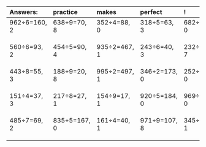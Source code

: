 | Answers: | practice | makes | perfect | ! |
| :--- | :--- | :--- | :--- | :--- |
| 962÷6=160, 2 | 638÷9=70, 8 | 352÷4=88, 0 | 318÷5=63, 3 | 682÷2=341, 0 | 
|   |   |   |   |   | 
|   |   |   |   |   | 
|   |   |   |   |   | 
| 560÷6=93, 2 | 454÷5=90, 4 | 935÷2=467, 1 | 243÷6=40, 3 | 232÷9=25, 7 | 
|   |   |   |   |   | 
|   |   |   |   |   | 
|   |   |   |   |   | 
| 443÷8=55, 3 | 188÷9=20, 8 | 995÷2=497, 1 | 346÷2=173, 0 | 252÷3=84, 0 | 
|   |   |   |   |   | 
|   |   |   |   |   | 
|   |   |   |   |   | 
| 151÷4=37, 3 | 217÷8=27, 1 | 154÷9=17, 1 | 920÷5=184, 0 | 969÷3=323, 0 | 
|   |   |   |   |   | 
|   |   |   |   |   | 
|   |   |   |   |   | 
| 485÷7=69, 2 | 835÷5=167, 0 | 161÷4=40, 1 | 971÷9=107, 8 | 345÷4=86, 1 | 
|   |   |   |   |   | 
|   |   |   |   |   | 
|   |   |   |   |   | 
